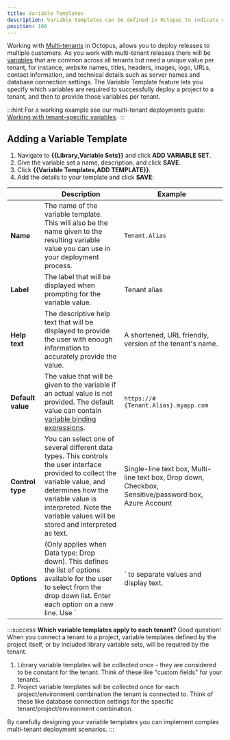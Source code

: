 ```yaml
---
title: Variable Templates
description: Variable templates can be defined in Octopus to indicate which variable values are required to successfully deploy a project.
position: 100
---
```


Working with [Multi-tenants](/docs/deployment-patterns/multi-tenant-deployments/index.md) in Octopus, allows you to deploy releases to multiple customers. As you work with multi-tenant releases there will be [variables](/docs/deployment-process/variables/index.md) that are common across all tenants but need a unique value per tenant, for instance, website names, titles, headers, images, logo, URLs, contact information, and technical details such as server names and database connection settings. The Variable Template feature lets you specify which variables are required to successfully deploy a project to a tenant, and then to provide those variables per tenant.

:::hint
For a working example see our multi-tenant deployments guide: [Working with tenant-specific variables](/docs/deployment-patterns/multi-tenant-deployments/multi-tenant-deployment-guide/working-with-tenant-specific-variables.md).
:::

## Adding a Variable Template

1. Navigate to **{{Library,Variable Sets}}** and click **ADD VARIABLE SET**.
2. Give the variable set a name, description, and click **SAVE**.
3. Click **{{Variable Templates,ADD TEMPLATE}}**.
4. Add the details to your template and click **SAVE**:

|      | Description                              | Example |
| ---- | ---------------------------------------- | ------- |
| **Name** | The name of the variable template. This will also be the name given to the resulting variable value you can use in your deployment process. | `Tenant.Alias` |
| **Label**         | The label that will be displayed when prompting for the variable value. | Tenant alias                             |
| **Help text**     | The descriptive help text that will be displayed to provide the user with enough information to accurately provide the value. | A shortened, URL friendly, version of the tenant's name. |
| **Default value** | The value that will be given to the variable if an actual value is not provided. The default value can contain [variable binding expressions](/docs/deployment-process/variables/variable-substitutions.md). | `https://#{Tenant.Alias}.myapp.com`      |
| **Control type** | You can select one of several different data types. This controls the user interface provided to collect the variable value, and determines how the variable value is interpreted. Note the variable values will be stored and interpreted as text. | Single-line text box, Multi-line text box, Drop down, Checkbox, Sensitive/password box, Azure Account |
| **Options** | (Only applies when Data type: Drop down). This defines the list of options available for the user to select from the drop down list. Enter each option on a new line. Use `|` to separate values and display text. | `Value1|Display text 1` <br>`Value2|Display text 2`  |

:::success
**Which variable templates apply to each tenant?**
Good question! When you connect a tenant to a project, variable templates defined by the project itself, or by included library variable sets, will be required by the tenant.

1. Library variable templates will be collected once - they are considered to be constant for the tenant. Think of these like "custom fields" for your tenants.
2. Project variable templates will be collected once for each project/environment combination the tenant is connected to. Think of these like database connection settings for the specific tenant/project/environment combination.

By carefully designing your variable templates you can implement complex multi-tenant deployment scenarios.
:::
